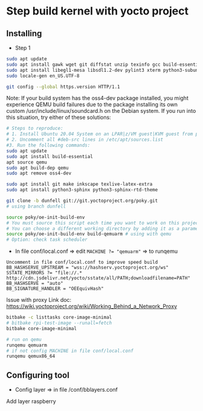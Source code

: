 # Step build kernel with yocto project

## Installing

- Step 1

```bash
sudo apt update
sudo apt install gawk wget git diffstat unzip texinfo gcc build-essential chrpath socat cpio python3 python3-pip python3-pexpect xz-utils debianutils iputils-ping python3-git python3-jinja2 python3-subunit zstd liblz4-tool file locales libacl1
sudo apt install libegl1-mesa libsdl1.2-dev pylint3 xterm python3-subunit mesa-common-dev
sudo locale-gen en_US.UTF-8
```

```bash
git config --global https.version HTTP/1.1
```

Note: If your build system has the oss4-dev package installed, you might experience QEMU build failures due to the package installing its own custom /usr/include/linux/soundcard.h on the Debian system. If you run into this situation, try either of these solutions:

```bash
# Steps to reproduce:
# 1. Install Ubuntu 20.04 System on an LPAR|z/VM guest|KVM guest from ports.ubuntu.com
# 2. Uncomment all #deb-src lines in /etc/apt/sources.list
#3. Run the following commands:
sudo apt update
sudo apt install build-essential
apt source qemu
sudo apt build-dep qemu
sudo apt remove oss4-dev
```

```bash
sudo apt install git make inkscape texlive-latex-extra
sudo apt install python3-sphinx python3-sphinx-rtd-theme

```

```bash
git clone -b dunfell git://git.yoctoproject.org/poky.git
# using branch dunfell
```

```bash
source poky/oe-init-build-env
# You must source this script each time you want to work on this project.
# You can choose a different working directory by adding it as a parameter to oe-init-build-env
source poky/oe-init-build-env build-qemuarm # using with qemu
# Option: check task scheduler
```

- In file conf/local.conf => edit `MACHINE ?= "qemuarm"` => to runqemu

```
Uncomment in file conf/local.conf to improve speed build
BB_HASHSERVE_UPSTREAM = "wss://hashserv.yoctoproject.org/ws"
SSTATE_MIRRORS ?= "file://.* http://cdn.jsdelivr.net/yocto/sstate/all/PATH;downloadfilename=PATH"
BB_HASHSERVE = "auto"
BB_SIGNATURE_HANDLER = "OEEquivHash"
```

Issue with proxy
Link doc: https://wiki.yoctoproject.org/wiki/Working_Behind_a_Network_Proxy

```bash
bitbake -c listtasks core-image-minimal
# bitbake rpi-test-image --runall=fetch
bitbake core-image-minimal
```

```bash
# run on qemu
runqemu qemuarm
# if not config MACHINE in file conf/local.conf
runqemu qemux86_64
```

## Configuring tool

- Config layer => in file /conf/bblayers.conf

Add layer raspberry

```

```
